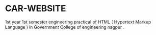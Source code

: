 # CAR-WEBSITE
1st year 1st semester engineering  practical of HTML ( Hypertext Markup Language ) in Government College of engineering nagpur .

